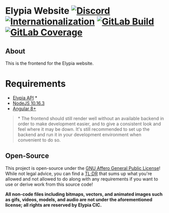 # Elypia Website [![Discord][discord-members]][discord] [![Internationalization][i18n-badge]][i18n] [![GitLab Build][gitlab-build]][gitlab] [![GitLab Coverage][gitlab-coverage]][gitlab] 
## About
This is the frontend for the Elypia website.

# Requirements
* [Elypia API][elypia-api] *
* [NodeJS 10.16.3][node]
* [Angular 8+][angular]
> \* The frontend should still render well without an available backend in order to make
> development easier, and to give a consistent look and feel where it may be down.
> It's still recommended to set up the backend and run it in your 
> development environment when convenient to do so.

## Open-Source
This project is open-source under the [GNU Affero General Public License][agpl]!  
While not legal advice, you can find a [TL;DR][agpl-tldr] that sums up what
you're allowed and not allowed to do along with any requirements if you want to 
use or derive work from this source code!  

**All non-code files including bitmaps, vectors, and animated images such as gifs,
videos, models, and audio are not under the aforementioned license; all rights
are reserved by Elypia CIC.** 

[discord]: https://discord.gg/hprGMaM "Discord Invite"
[discord-members]: https://discordapp.com/api/guilds/184657525990359041/widget.png "Discord Shield"
[i18n]: https://i18n.elypia.org/engage/elypia-website/?utm "Weblate Translations"
[i18n-badge]: https://i18n.elypia.org/widgets/elypia-website/-/svg-badge.svg "Weblate Translation Badge"
[gitlab]: https://gitlab.com/Elypia/elypia-website/commits/master "Repository on GitLab"
[gitlab-build]: https://gitlab.com/Elypia/elypia-website/badges/master/pipeline.svg "GitLab Build Shield"
[gitlab-coverage]: https://gitlab.com/Elypia/elypia-website/badges/master/coverage.svg "GitLab Coverage Shield"
[elypia-api]: https://gitlab.com/Elypia/elypia-api "Elypia API"
[angular]: https://angular.io "Angular CLI"
[node]: https://nodejs.org/en/ "NodeJS"
[agpl]: https://www.gnu.org/licenses/agpl-3.0.en.html "AGPL"
[agpl-tldr]: https://tldrlegal.com/license/gnu-affero-general-public-license-v3-(agpl-3.0) "TLDR of AGPL"
